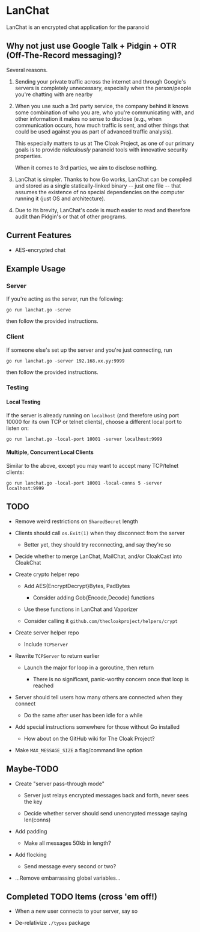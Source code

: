 # LanChat

LanChat is an encrypted chat application for the paranoid

## Why not just use Google Talk + Pidgin + OTR (Off-The-Record messaging)?

Several reasons.

1. Sending your private traffic across the internet and through
   Google's servers is completely unnecessary, especially when the
   person/people you're chatting with are nearby

2. When you use such a 3rd party service, the company behind it knows
   some combination of who you are, who you're communicating with, and
   other information it makes no sense to disclose (e.g., when
   communication occurs, how much traffic is sent, and other things
   that could be used against you as part of advanced traffic
   analysis).

   This especially matters to us at The Cloak Project, as one of our
   primary goals is to provide _ridiculously_ paranoid tools with
   innovative security properties.

   When it comes to 3rd parties, we aim to disclose nothing.

3. LanChat is simpler. Thanks to how Go works, LanChat can be compiled
   and stored as a single statically-linked binary -- just one file --
   that assumes the existence of no special dependencies on the
   computer running it (just OS and architecture).

4. Due to its brevity, LanChat's code is much easier to read and
   therefore audit than Pidgin's or that of other programs.


## Current Features

* AES-encrypted chat

## Example Usage

### Server

If you're acting as the server, run the following:

    go run lanchat.go -serve

then follow the provided instructions.


### Client

If someone else's set up the server and you're just connecting, run

    go run lanchat.go -server 192.168.xx.yy:9999

then follow the provided instructions.


### Testing

#### Local Testing

If the server is already running on `localhost` (and therefore using
port 10000 for its own TCP or telnet clients), choose a different
local port to listen on:

    go run lanchat.go -local-port 10001 -server localhost:9999


#### Multiple, Concurrent Local Clients

Similar to the above, except you may want to accept many TCP/telnet
clients:

    go run lanchat.go -local-port 10001 -local-conns 5 -server
    localhost:9999


## TODO

* Remove weird restrictions on `SharedSecret` length

* Clients should call `os.Exit(1)` when they disconnect from the server

  * Better yet, they should try reconnecting, and say they're so

* Decide whether to merge LanChat, MailChat, and/or CloakCast into CloakChat

* Create crypto helper repo

  * Add AES{EncryptDecrypt}Bytes, PadBytes

    * Consider adding Gob{Encode,Decode} functions

  * Use these functions in LanChat and Vaporizer

  * Consider calling it `github.com/thecloakproject/helpers/crypt`

* Create server helper repo

  * Include `TCPServer`

* Rewrite `TCPServer` to return earlier

  * Launch the major for loop in a goroutine, then return

    * There is no significant, panic-worthy concern once that loop is reached

* Server should tell users how many others are connected when they connect

  * Do the same after user has been idle for a while

* Add special instructions somewhere for those without Go installed

  * How about on the GitHub wiki for The Cloak Project?

* Make `MAX_MESSAGE_SIZE` a flag/command line option


## Maybe-TODO

* Create "server pass-through mode"

  * Server just relays encrypted messages back and forth, never sees the key

  * Decide whether server should send unencrypted message saying len(conns)

* Add padding

  * Make all messages 50kb in length?

* Add flocking

  * Send message every second or two?

* ...Remove embarrassing global variables...


## Completed TODO Items (cross 'em off!)

* When a new user connects to your server, say so

* De-relativize `./types` package
